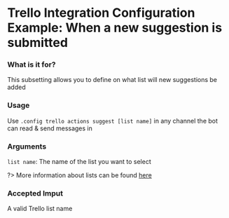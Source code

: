 # Trello Integration Configuration Example: When a new suggestion is submitted 

### What is it for?
This subsetting allows you to define on what list will new suggestions be added

### Usage
Use `.config trello actions suggest [list name]` in any channel the bot can read & send messages in

### Arguments
`list name`: The name of the list you want to select

?> More information about lists can be found [here](https://help.trello.com/article/744-adding-lists-to-a-board)

### Accepted Imput
A valid Trello list name

